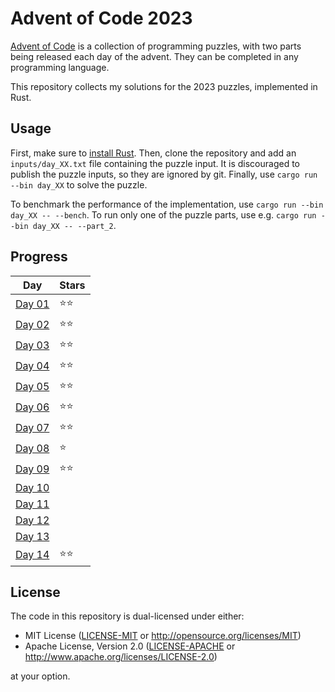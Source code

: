 # Advent of Code 2023

[Advent of Code](https://adventofcode.com/2023) is a collection of programming puzzles, with two parts being released each day of the advent.
They can be completed in any programming language.

This repository collects my solutions for the 2023 puzzles, implemented in Rust.

## Usage

First, make sure to [install Rust](https://www.rust-lang.org/learn/get-started).
Then, clone the repository and add an `inputs/day_XX.txt` file containing the puzzle input. It is discouraged to publish the puzzle inputs, so they are ignored by git.
Finally, use `cargo run --bin day_XX` to solve the puzzle.

To benchmark the performance of the implementation, use `cargo run --bin day_XX -- --bench`.
To run only one of the puzzle parts, use e.g. `cargo run --bin day_XX -- --part_2`.

## Progress

| **Day**                                        | **Stars** |
| ---------------------------------------------- | --------- |
| [Day 01](https://adventofcode.com/2023/day/1)  | ⭐⭐      |
| [Day 02](https://adventofcode.com/2023/day/2)  | ⭐⭐      |
| [Day 03](https://adventofcode.com/2023/day/3)  | ⭐⭐      |
| [Day 04](https://adventofcode.com/2023/day/4)  | ⭐⭐      |
| [Day 05](https://adventofcode.com/2023/day/5)  | ⭐⭐      |
| [Day 06](https://adventofcode.com/2023/day/6)  | ⭐⭐      |
| [Day 07](https://adventofcode.com/2023/day/7)  | ⭐⭐      |
| [Day 08](https://adventofcode.com/2023/day/8)  | ⭐        |
| [Day 09](https://adventofcode.com/2023/day/9)  | ⭐⭐      |
| [Day 10](https://adventofcode.com/2023/day/10) |           |
| [Day 11](https://adventofcode.com/2023/day/11) |           |
| [Day 12](https://adventofcode.com/2023/day/12) |           |
| [Day 13](https://adventofcode.com/2023/day/13) |           |
| [Day 14](https://adventofcode.com/2023/day/14) | ⭐⭐      |

## License

The code in this repository is dual-licensed under either:

- MIT License ([LICENSE-MIT](LICENSE-MIT) or <http://opensource.org/licenses/MIT>)
- Apache License, Version 2.0 ([LICENSE-APACHE](LICENSE-APACHE) or <http://www.apache.org/licenses/LICENSE-2.0>)

at your option.
